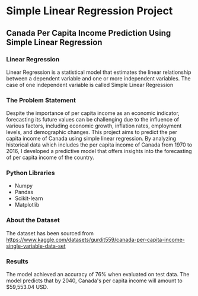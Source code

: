 # Simple Linear Regression Project
## Canada Per Capita Income Prediction Using Simple Linear Regression
### Linear Regression
Linear Regression is a statistical model that estimates the linear relationship between a dependent variable and one or more independent variables. The case of one independent variable is called Simple Linear Regression
### The Problem Statement
Despite the importance of per capita income as an economic indicator, forecasting its future values can be challenging due to the influence of various factors, including economic growth, inflation rates, employment levels, and demographic changes. This project aims to predict the per capita income of Canada using simple linear regression. By analyzing historical data which includes the per capita income of Canada from 1970 to 2016, I developed a predictive model that offers insights into the forecasting of per capita income of the country.
### Python Libraries 
+ Numpy
+ Pandas
+ Scikit-learn
+ Matplotlib
### About the Dataset
The dataset has been sourced from https://www.kaggle.com/datasets/gurdit559/canada-per-capita-income-single-variable-data-set
### Results
The model achieved an accuracy of 76% when evaluated on test data.
The model predicts that by 2040, Canada's per capita income will amount to $59,553.04 USD.
